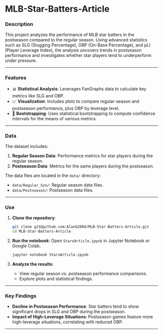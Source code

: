# MLB-Star-Batters-Article
### **Description**
This project analyzes the performance of MLB star batters in the postseason compared to the regular season. Using advanced statistics such as SLG (Slugging Percentage), OBP (On-Base Percentage), and pLI (Player Leverage Index), the analysis uncovers trends in postseason performance and investigates whether star players tend to underperform under pressure.

---

### **Features**
- 📊 **Statistical Analysis**: Leverages FanGraphs data to calculate key metrics like SLG and OBP.
- 📈 **Visualization**: Includes plots to compare regular-season and postseason performance, plus OBP by leverage level.
- 🧠 **Bootstrapping**: Uses statistical bootstrapping to compute confidence intervals for the means of various metrics.

---

### **Data**
The dataset includes:
1. **Regular Season Data**: Performance metrics for star players during the regular season.
2. **Postseason Data**: Metrics for the same players during the postseason.

The data files are located in the `data/` directory:
- `data/Regular_Szn/`: Regular season data files.
- `data/Postseason/`: Postseason data files.

---

### **Use**
1. **Clone the repository**:
   ```bash
   git clone git@github.com:AlanG2004/MLB-Star-Batters-Article.git
   cd MLB-Star-Batters-Article
   ```

2. **Run the notebook**:
   Open `StarsArticle.ipynb` in Jupyter Notebook or Google Colab.  
   ```bash
   jupyter notebook StarsArticle.ipynb
   ```

3. **Analyze the results**:
   - View regular season vs. postseason performance comparisons.
   - Explore plots and statistical findings.

---

### **Key Findings**
- **Decline in Postseason Performance**:
  Star batters tend to show significant drops in SLG and OBP during the postseason.
- **Impact of High-Leverage Situations**:
  Postseason games feature more high-leverage situations, correlating with reduced OBP.

---

